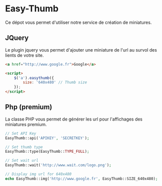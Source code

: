 # Easy-Thumb

Ce dépot vous permet d'utiliser notre service de création de miniatures.

## JQuery

Le plugin jquery vous permet d'ajouter une miniature de l'url au survol des lients de votre site.

```html
<a href="http://www.google.fr">Google</a>

<script>
	$('a').easythumb({
		size: '640x480' // Thumb size
	});
</script>

```

## Php (premium)

La classe PHP vous permet de générer les url pour l'affichages des miniatures premium.

``` PHP
// Set API Key
EasyThumb::api('APIKEY', 'SECRETKEY');

// Set thumb type
EasyThumb::type(EasyThumb::TYPE_FULL);

// Set wait url
EasyThumb::wait('http://www.wait.com/logo.png');

// Display img url for 640x480
echo EasyThumb::img('http://www.google.fr', EasyThumb::SIZE_640x480);

```
